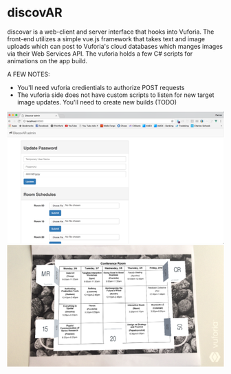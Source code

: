 # discovAR

discovar is a web-client and server interface that hooks into Vuforia. The front-end utilizes a simple vue.js framework that takes text and image uploads which can post to Vuforia's cloud databases which manges images via their Web Services API. The vuforia holds a few C# scripts for animations on the app build.

A FEW NOTES:
- You'll need vuforia credientials to authorize POST requests 
- The vuforia side does not have custom scripts to listen for new target image updates. You'll need to create new builds (TODO)   

![alt text](https://github.com/letspresto/discovAR/blob/master/images/interface.png?raw=true)
![alt text](https://github.com/letspresto/discovAR/blob/master/images/IMG_7976.PNG.png?raw=true)

